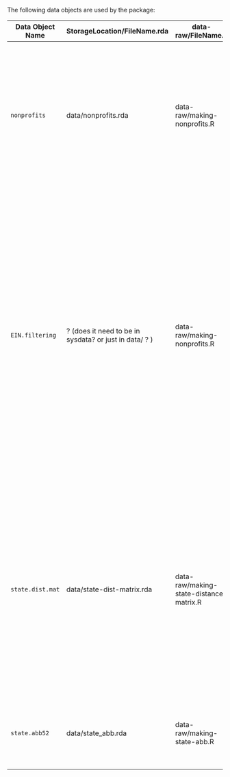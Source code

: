 The following data objects are used by the package: 

| Data Object Name |  StorageLocation/FileName.rda  | data-raw/FileName.R | Description | 
-------------------| -------------------------------| -----------------------------| ---------------------| 
| `nonprofits`       | data/nonprofits.rda       | data-raw/making-nonprofits.R |  table of all nonprofits available for comparison. Rows are a unique EIN, columns are characteristics of that organization that would be useful to the user. See R/data.R for details on characteristics included. | 
| `EIN.filtering` |  ? (does it need to be in sysdata? or just in data/ ? ) | data-raw/making-nonprofits.R | table of all nonprofits available for comparison, each row is a unique EIN, columns are characteristics of that organization that are helpful in filtering and distance calculation. Can be matched to  `nonprofits` through EIN. See R/data.R for details on characteristics included. This table essentially gives the crosswalk between the only NTEE codes and how we are choosing to categorize mission.  | 
| `state.dist.mat` | data/state-dist-matrix.rda | data-raw/making-state-distance-matrix.R | 52-by-52 matrix of distances between every pair of states + DC + PR. Equivalently, this is the number of state you would need to drive through to get to state A to state B (where Alaska is connected to Washington, Hawaii is connected to California, and Puerto Rico is connected to Florida). |
| `state.abb52` | data/state_abb.rda | data-raw/making-state-abb.R | 52 state two-letter abbreviations. Not named `state.abb` as this is a data set in the `base` package.  | 

